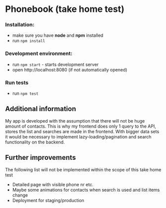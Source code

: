 # Phonebook (take home test)

### Installation:
* make sure you have **node** and **npm** installed
* run `npm install`

### Development environment:
* run `npm start` - starts development server
* open http://localhost:8080 (if not automatically opened)

### Run tests
* run `npm test`

## Additional information
My app is developed with the assumption that there will not be huge amount of contacts.
This is why my frontend does only 1 query to the API, stores the list and searches are made in the frontend.
With bigger data sets it would be necessary to implement lazy-loading/pagination and search functionality on the backend.

## Further improvements
The following list will not be implemented within the scope of this take home test
* Detailed page with visible phone nr etc.
* Maybe some animations for contacts when search is used and list items change
* Deployment for staging/production
